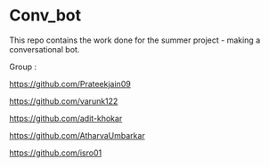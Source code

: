 # Conv_bot

This repo contains the work done for the summer project - making a conversational bot.

Group :

https://github.com/Prateekjain09

https://github.com/varunk122

https://github.com/adit-khokar

https://github.com/AtharvaUmbarkar

https://github.com/isro01

